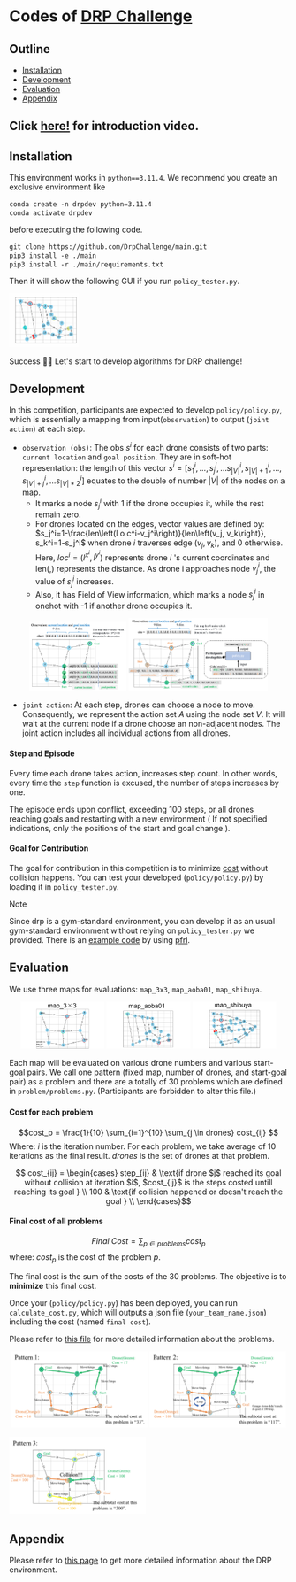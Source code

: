 <link href="assets\css\markdown.css"></link>

# Codes of [DRP Challenge](https://drp-challenge.com/#/overview)

## Outline

* [Installation](#installation)
* [Development](#development)
* [Evaluation](#evaluation)
* [Appendix](#appendix)

## Click [here!](https://youtu.be/GvozDxtEDTs) for introduction video.
## Installation
This environment works in  `python==3.11.4`.
We recommend you create an exclusive environment like
```
conda create -n drpdev python=3.11.4
conda activate drpdev    
```
before executing the following code.
```
git clone https://github.com/DrpChallenge/main.git
pip3 install -e ./main
pip3 install -r ./main/requirements.txt
```
Then it will show the following GUI if you run `policy_tester.py`.

<img src = assets\img\drpexample.png width="25%">

Success :tada::tada: Let's start to develop algorithms for DRP challenge!

<a id="development"></a>

## Development  

<!-- #### ``policy/policy.py`` -->

In this competition, participants are expected to develop ``policy/policy.py``, which is essentially a mapping from input(``observation``) to output (``joint action``) at each step. 

- `observation (obs)`: The obs $s^i$ for each drone consists of two parts: `current location` and `goal position`.  They are in soft-hot representation: the length of this vector $s^i=\left[s_1^i, \ldots, s_j^i, \ldots s_{|V|}^i, s_{|V|+1}^i, \ldots, s_{|V|+j}^i, \ldots s_{|V|*2}^i\right]$ equates to the double of number $|V|$ of the nodes on a map.
  - It marks a node $s_j^i$ with 1 if the drone occupies it, while the rest remain zero.
  - For drones located on the edges, vector values are defined by: $s_j^i=1-\frac{len\left(l o c^i-v_j^i\right)}{len\left(v_j, v_k\right)}, s_k^i=1-s_j^i$ when drone $i$ traverses edge $\left(v_j, v_k\right)$, and 0 otherwise. Here, $loc^i=\left(l^{x^i}, l^{y^i}\right)$ represents drone $i$ 's current coordinates and len(,) represents the distance. As drone i approaches node $v_j^i$, the value of $s_j^i$ increases.
  - Also, it has Field of View information, which marks a node $s_j^i$ in onehot with -1 if another drone occupies it.
<p align="center">
 <img src="assets/img/obs.png" width="35%" >
   <img src="assets/img/framework.png" width="50%" >
</p>

- `joint action`: At each step, drones can choose a node to move. Consequently, we represent the action set $A$ using the node set $V$. It will wait at the current node if a drone choose an non-adjacent nodes. The joint action includes all individual actions from all drones. 
<!--
<p align="center">
 <img src="assets/img/policy.png" width="65%" >
</p>
-->

#### Step and Episode

Every time each drone takes action, increases step count.
In other words, every time the ``step`` function is excused, the number of steps increases by one.

The episode ends upon conflict, exceeding 100 steps, or all drones reaching goals and restarting with a new environment ( If not specified indications, only the positions of the start and goal change.).


#### Goal for Contribution
The goal for contribution in this competition is to minimize [cost](#cost) without collision happens.
You can test your developed (``policy/policy.py``) by loading it in ``policy_tester.py``.
> [!NOTE]
> Since drp is a gym-standard environment, you can develop it as an usual gym-standard environment without relying on ``policy_tester.py`` we provided. There is an [example code](example/) by using [pfrl](https://github.com/pfnet/pfrl).

<a id="evaluation"></a>

## Evaluation

We use three maps for evaluations: ``map_3x3``, ``map_aoba01``, ``map_shibuya``.

<p align="center">
  <img src="assets/img/map3_3.png" width="30%" >
  <img src="assets/img/map_aoba01.png" width="30%" >
  <img src="assets/img/map_shibuya.png" width="30%" >
</p>


Each map will be evaluated on various drone numbers and various start-goal pairs.
We call one pattern (fixed map, number of drones, and start-goal pair) as a problem and there are a totally of 30 problems which are defined in ``problem/problems.py``. (Participants are forbidden to alter this file.)

<a id="cost"></a>

#### Cost for each problem　

$$cost_p = \frac{1}{10} \sum_{i=1}^{10} \sum_{j \in drones} cost_{ij}
$$
Where:
$i$ is the iteration number. For each problem, we take average of 10 iterations as the final result.
$drones$ is the set of drones at that problem.

$$ cost_{ij} = \begin{cases}
step_{ij} & \text{if drone $j$ reached its goal without collision at iteration $i$, $cost_{ij}$ is the steps costed untill reaching its goal } \\
100 & \text{if collision happened or doesn't reach the goal } \\
\end{cases}$$

#### Final cost of all problems
$$Final~Cost = \sum_{p \in problems}cost_p 
$$
where:
$cost_p$ is the cost of the problem $p$.

The final cost is the sum of the costs of the 30 problems. The objective is to **minimize** this final cost.

Once your (``policy/policy.py``) has been deployed, you can run ``calculate_cost.py``, which will outputs a json file (``your_team_name.json``) including the cost (named ``final cost``).


Please refer to [this file](problem/problems.py) for more detailed information about the problems. 
<p align="center">
<img src="assets/img/score1.png" width="49%" >
<img src="assets/img/score2.png" width="49%" >
</p>
<img src="assets/img/score3.png" width="49%" >

<a id ="appendix"></a>

## Appendix

Please refer to [this page](assets/markdown/appendix.md) to get more detailed information about the DRP environment. 
